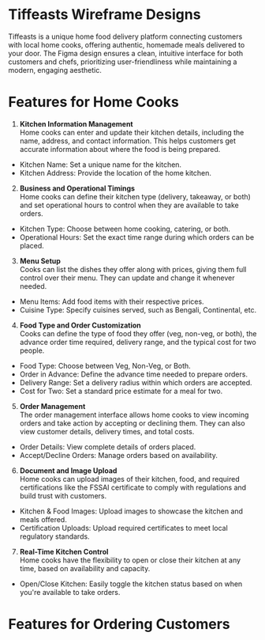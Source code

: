 # Tiffeasts Wireframe Designs
Tiffeasts is a unique home food delivery platform connecting customers with local home cooks, offering authentic, homemade meals delivered to your door. The Figma design ensures a clean, intuitive interface for both customers and chefs, prioritizing user-friendliness while maintaining a modern, engaging aesthetic.

  # Features for Home Cooks
 1. **Kitchen Information Management**  
   Home cooks can enter and update their kitchen details, including the name, address, and contact information. This helps customers get accurate information about where the food is being prepared.
 
  - Kitchen Name: Set a unique name for the kitchen.
  - Kitchen Address: Provide the location of the home kitchen.
  
2. **Business and Operational Timings**  
   Home cooks can define their kitchen type (delivery, takeaway, or both) and set operational hours to control when they are available to take orders.
  
  - Kitchen Type: Choose between home cooking, catering, or both.
  - Operational Hours: Set the exact time range during which orders can be placed.
  
3. **Menu Setup**  
   Cooks can list the dishes they offer along with prices, giving them full control over their menu. They can update and change it whenever needed.
  
  - Menu Items: Add food items with their respective prices.
  - Cuisine Type: Specify cuisines served, such as Bengali, Continental, etc.
  
4. **Food Type and Order Customization**  
   Cooks can define the type of food they offer (veg, non-veg, or both), the advance order time required, delivery range, and the typical cost for two people.
  
  - Food Type: Choose between Veg, Non-Veg, or Both.
  - Order in Advance: Define the advance time needed to prepare orders.
  - Delivery Range: Set a delivery radius within which orders are accepted.
  - Cost for Two: Set a standard price estimate for a meal for two.
  
5. **Order Management**  
   The order management interface allows home cooks to view incoming orders and take action by accepting or declining them. They can also view customer details, delivery times, and total costs.
  
  - Order Details: View complete details of orders placed.
  - Accept/Decline Orders: Manage orders based on availability.
  
6. **Document and Image Upload**  
   Home cooks can upload images of their kitchen, food, and required certifications like the FSSAI certificate to comply with regulations and build trust with customers.
  
  - Kitchen & Food Images: Upload images to showcase the kitchen and meals offered.
  - Certification Uploads: Upload required certificates to meet local regulatory standards.
  
7. **Real-Time Kitchen Control**  
   Home cooks have the flexibility to open or close their kitchen at any time, based on availability and capacity.

  - Open/Close Kitchen: Easily toggle the kitchen status based on when you're available to take orders.

# Features for Ordering Customers

